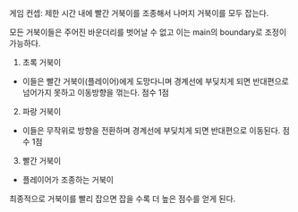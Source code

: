 게임 컨셉:  제한 시간 내에 빨간 거북이를 조종해서 나머지 거북이를 모두 잡는다.

모든 거북이들은 주어진 바운더리를 벗어날 수 없고 이는 main의 boundary로 조정이 가능하다.

1. 초록 거북이
- 이들은 빨간 거북이(플레이어)에게 도망다니며 경계선에 부딪치게 되면 반대편으로 넘어가지 못하고 이동방향을 꺾는다. 점수 1점
2. 파랑 거북이
- 이들은 무작위로 방향을 전환하며 경계선에 부딪치게 되면 반대편으로 이동된다. 점수 1점
3. 빨간 거북이
- 플레이어가 조종하는 거북이

최종적으로 거북이를 빨리 잡으면 잡을 수록 더 높은 점수를 얻게 된다.
